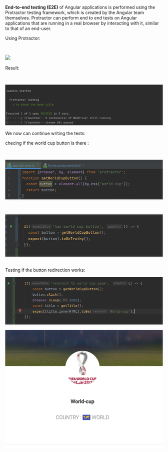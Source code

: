 **End-to-end testing (E2E)** of Angular applications is performed using the Protractor testing framework, which is created by the Angular team themselves. Protractor can perform end to end tests on Angular applications that are running in a real browser by interacting with it, similar to that of an end-user.


Using Protractor:

<br>

![](![](![](2022-06-05-23-04-43.png).png).png)


Result: 

<br>

![](2022-06-05-23-15-13.png)

We now can continue writing the tests:


checing if the world cup button is there :

<br>

![](2022-06-05-23-25-56.png)

<br>

![](2022-06-05-23-26-25.png)

<br>
Testing if the button redirection works:

<br>

![](2022-06-05-23-43-36.png)

![](2022-06-05-23-48-30.png)